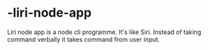 # -liri-node-app

Liri node app is a node cli programme. It's like Siri. Instead of taking command verbally it takes command from user input.